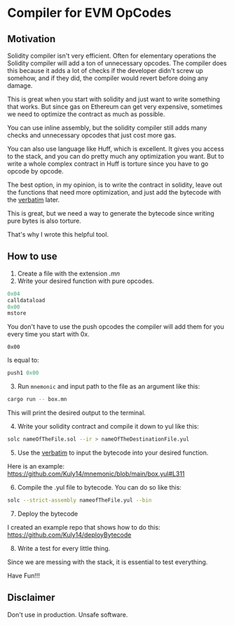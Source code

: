 # Compiler for EVM OpCodes

## Motivation

Solidity compiler isn't very efficient. Often for elementary operations the Solidity compiler will add a ton of unnecessary opcodes. The compiler does this because it adds a lot of checks if the developer didn't screw up somehow, and if they did, the compiler would revert before doing any damage.

This is great when you start with solidity and just want to write something that works. But since gas on Ethereum can get very expensive, sometimes we need to optimize the contract as much as possible.

You can use inline assembly, but the solidity compiler still adds many checks and unnecessary opcodes that just cost more gas.

You can also use language like Huff, which is excellent. It gives you access to the stack, and you can do pretty much any optimization you want. But to write a whole complex contract in Huff is torture since you have to go opcode by opcode.

The best option, in my opinion, is to write the contract in solidity, leave out the functions that need more optimization, and just add the bytecode with the [verbatim](https://docs.soliditylang.org/en/v0.8.17/yul.html#verbatim) later.

This is great, but we need a way to generate the bytecode since writing pure bytes is also torture.

That's why I wrote this helpful tool.

## How to use

1. Create a file with the extension _.mn_
2. Write your desired function with pure opcodes.

```rust
0x04
calldataload
0x00
mstore
```

You don't have to use the push opcodes the compiler will add them for you every time you start with 0x.

```
0x00
```

Is equal to:

```rust
push1 0x00
```

3. Run `mnemonic` and input path to the file as an argument like this:

```bash
cargo run -- box.mn
```

This will print the desired output to the terminal.

4. Write your solidity contract and compile it down to yul like this:

```bash
solc nameOfTheFile.sol --ir > nameOfTheDestinationFile.yul
```

5. Use the [verbatim](https://docs.soliditylang.org/en/v0.8.17/yul.html#verbatim) to input the bytecode into your desired function.

Here is an example: https://github.com/Kuly14/mnemonic/blob/main/box.yul#L311

6. Compile the .yul file to bytecode. You can do so like this:

```bash
solc --strict-assembly nameofTheFile.yul --bin
```

7. Deploy the bytecode

I created an example repo that shows how to do this: https://github.com/Kuly14/deployBytecode

8. Write a test for every little thing.

Since we are messing with the stack, it is essential to test everything.

Have Fun!!!

## Disclaimer

Don't use in production. Unsafe software.
